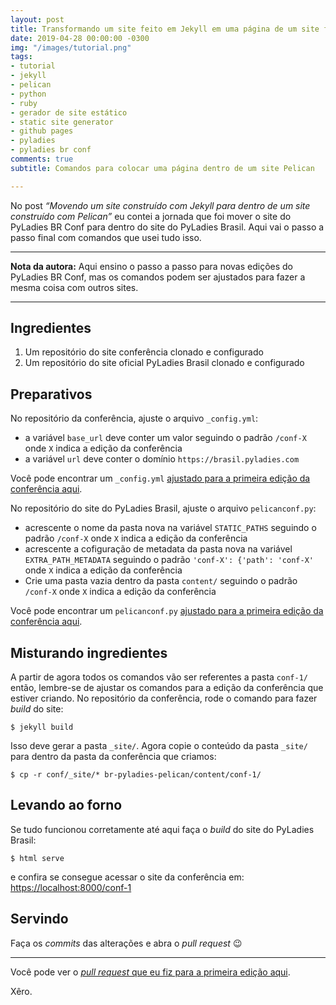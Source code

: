```yaml
---
layout: post
title: Transformando um site feito em Jekyll em uma página de um site feito em Pelican
date: 2019-04-28 00:00:00 -0300
img: "/images/tutorial.png"
tags:
- tutorial
- jekyll
- pelican
- python
- ruby
- gerador de site estático
- static site generator
- github pages
- pyladies
- pyladies br conf
comments: true
subtitle: Comandos para colocar uma página dentro de um site Pelican

---
```

No post _“Movendo um site construído com Jekyll para dentro de um site construído com Pelican”_ eu contei a jornada que foi mover o site do PyLadies BR Conf para dentro do site do PyLadies Brasil. Aqui vai o passo a passo final com comandos que usei tudo isso.

***

**Nota da autora:** Aqui ensino o passo a passo para novas edições do PyLadies BR Conf, mas os comandos podem ser ajustados para fazer a mesma coisa com outros sites.

***

## Ingredientes

1. Um repositório do site conferência clonado e configurado
2. Um repositório do site oficial PyLadies Brasil clonado e configurado

## Preparativos

No repositório da conferência, ajuste o arquivo `_config.yml`:

* a variável `base_url` deve conter um valor seguindo o padrão `/conf-X` onde `X` indica a edição da conferência
* a variável `url` deve conter o domínio `https://brasil.pyladies.com`

Você pode encontrar um `_config.yml` [ajustado para a primeira edição da conferência aqui](https://github.com/pyladies-brazil/conf/blob/1eeb8e7ed0decbec5644677b7099fce9228b950b/_config.yml#L4-L5).

No repositório do site do PyLadies Brasil, ajuste o arquivo `pelicanconf.py`:

* acrescente o nome da pasta nova na variável `STATIC_PATHS` seguindo o padrão `/conf-X` onde `X` indica a edição da conferência
* acrescente a cofiguração de metadata da pasta nova na variável `EXTRA_PATH_METADATA` seguindo o padrão `'conf-X': {'path': 'conf-X'` onde `X` indica a edição da conferência
* Crie uma pasta vazia dentro da pasta `content/` seguindo o padrão `/conf-X` onde `X` indica a edição da conferência

Você pode encontrar um `pelicanconf.py` [ajustado para a primeira edição da conferência aqui](https://github.com/pyladies-brazil/br-pyladies-pelican/blob/3feaa42eb7096b3653d490494b3ef33f22887145/pelicanconf.py#L58-L72).

## Misturando ingredientes

A partir de agora todos os comandos vão ser referentes a pasta `conf-1/` então, lembre-se de ajustar os comandos para a edição da conferência que estiver criando. No repositório da conferência, rode o comando para fazer _build_ do site:

    $ jekyll build

Isso deve gerar a pasta `_site/`. Agora copie o conteúdo da pasta `_site/` para dentro da pasta da conferência que criamos:

    $ cp -r conf/_site/* br-pyladies-pelican/content/conf-1/

## Levando ao forno

Se tudo funcionou corretamente até aqui faça o _build_ do site do PyLadies Brasil:

    $ html serve

e confira se consegue acessar o site da conferência em: [https://localhost:8000/conf-1](https://localhost:8000/conf-1)

## Servindo

Faça os _commits_ das alterações e abra o _pull request_ 😉

***

Você pode ver o [_pull request_ que eu fiz para a primeira edição aqui](https://github.com/pyladies-brazil/br-pyladies-pelican/pull/237).

Xêro.